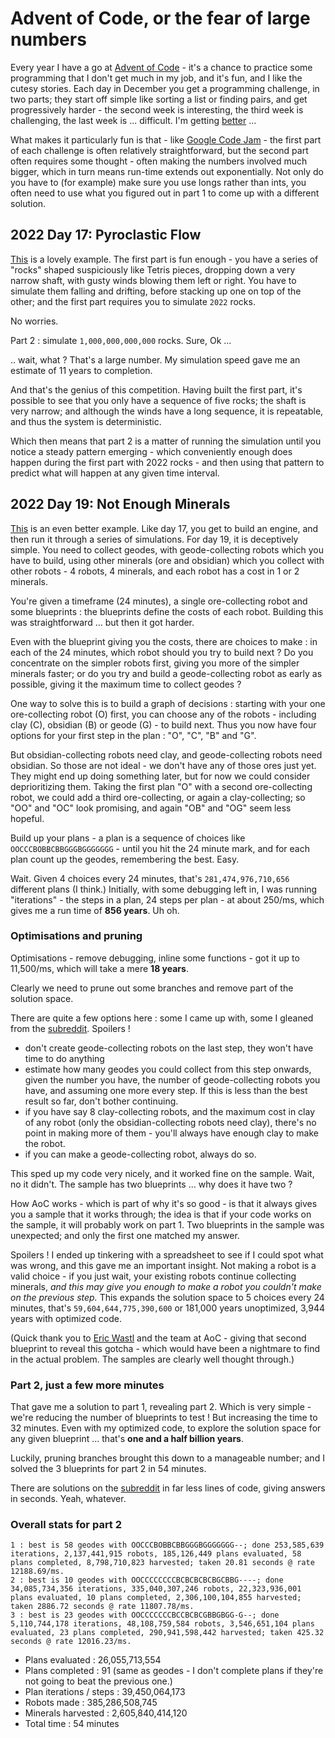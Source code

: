 # Advent of Code, or the fear of large numbers

Every year I have a go at [Advent of Code](https://adventofcode.com/) - it's a chance to practice some programming that
I don't get much in my job, and it's fun, and I like the cutesy stories. Each day in December you get a programming
challenge, in two parts; they start off simple like sorting a list or finding pairs, and get progressively harder - the
second week is interesting, the third week is challenging, the last week is ... difficult. I'm getting
[better](https://github.com/simongarton/AdventOfCode) ...

What makes it particularly fun is that - like [Google Code Jam](https://codingcompetitions.withgoogle.com/codejam) - the
first part of each challenge is often relatively straightforward, but the second part often requires some thought -
often making the numbers involved much bigger, which in turn means run-time extends out exponentially. Not only do you
have to (for example) make sure you use longs rather than ints, you often need to use what you figured out in part 1
to come up with a different solution.

## 2022 Day 17: Pyroclastic Flow

[This](https://adventofcode.com/2022/day/17) is a lovely example. The first part is fun enough - you have a series of
"rocks" shaped suspiciously like Tetris pieces, dropping down a very narrow shaft, with gusty winds blowing them left
or right. You have to simulate them falling and drifting, before stacking up one on top of the other; and the first part
requires you to simulate `2022` rocks.

No worries.

Part 2 : simulate `1,000,000,000,000` rocks. Sure, Ok ...

.. wait, what ? That's a large number. My simulation speed gave me an estimate of 11 years to completion.

And that's the genius of this competition. Having built the first part, it's possible to see that you only have a
sequence of five rocks; the shaft is very narrow; and although the winds have a long sequence, it is repeatable, and
thus the system is deterministic.

Which then means that part 2 is a matter of running the simulation until you notice a steady pattern emerging - which
conveniently enough does happen during the first part with 2022 rocks - and then using that pattern to predict what will
happen at any given time interval.

## 2022 Day 19: Not Enough Minerals

[This](https://adventofcode.com/2022/day/17) is an even better example. Like day 17, you get to build an engine, and
then run it through a series of simulations. For day 19, it is deceptively simple. You need to collect geodes, with
geode-collecting robots which you have to build, using other minerals (ore and obsidian) which you collect with other
robots - 4 robots, 4 minerals, and each robot has a cost in 1 or 2 minerals.

You're given a timeframe (24 minutes), a single ore-collecting robot and some blueprints : the blueprints define the
costs of each robot. Building
this was straightforward ... but then it got harder.

Even with the blueprint giving you the costs, there are choices to make : in each of the 24 minutes, which robot should
you try to build next ? Do you concentrate on the simpler robots first, giving you more of the simpler minerals faster;
or do you try and build a geode-collecting robot as early as possible, giving it the maximum time to collect geodes ?

One way to solve this is to build a graph of decisions : starting with your one ore-collecting robot (O) first, you can
choose any of the robots - including clay (C), obsidian (B) or geode (G) - to build next. Thus you now have four options
for your first step in the plan : "O", "C", "B" and "G".

But obsidian-collecting robots need clay, and geode-collecting robots need obsidian. So those are not ideal - we don't
have any of those ores just yet. They might end up doing something later, but for now we could consider deprioritizing
them. Taking the first plan "O" with a second ore-collecting robot, we could add a third ore-collecting, or again a
clay-collecting; so "OO" and "OC" look promising, and again "OB" and "OG" seem less hopeful.

Build up your plans - a plan is a sequence of choices like `OOCCCBOBBCBBGGGBGGGGGGG` - until you hit the 24 minute mark,
and for each plan count up the geodes, remembering the best. Easy.

Wait. Given 4 choices every 24 minutes, that's `281,474,976,710,656` different plans (I think.) Initially, with some
debugging left in, I was running "iterations" - the steps in a plan, 24 steps per plan - at about 250/ms, which gives me
a run time of **856 years**. Uh oh.

### Optimisations and pruning

Optimisations - remove debugging, inline some functions - got it up to 11,500/ms, which will take a mere **18 years**.

Clearly we need to
prune out some branches and remove part of the solution space.

There are quite a few options here : some I came up with, some I gleaned from the
[subreddit](https://www.reddit.com/r/adventofcode/). Spoilers !

- don't create geode-collecting robots on the last step, they won't have time to do anything
- estimate how many geodes you could collect from this step onwards, given the number you have, the number of
  geode-collecting robots you have, and assuming one more every step. If this is less than the best result so far, don't
  bother continuing.
- if you have say 8 clay-collecting robots, and the maximum cost in clay of any robot (only the obsidian-collecting
  robots need clay), there's no point in making more of them - you'll always have enough clay to make the robot.
- if you can make a geode-collecting robot, always do so.

This sped up my code very nicely, and it worked fine on the sample. Wait, no it didn't. The sample has two blueprints
...
why does it have two ?

How AoC works - which is part of why it's so good - is that it always gives you a sample that it works through; the idea
is that if your code works on the sample, it will probably work on part 1. Two blueprints in the sample was unexpected;
and only the first one matched my answer.

Spoilers ! I ended up tinkering with a spreadsheet to see if I could spot what was wrong, and this gave me an important
insight. Not making a robot is a valid choice - if you just wait, your existing robots continue collecting minerals,
*and this may give you enough to make a robot you couldn't make on the previous step.* This expands the solution space
to 5 choices every 24 minutes, that's `59,604,644,775,390,600` or 181,000 years unoptimized, 3,944 years with optimized
code.

(Quick thank you to [Eric Wastl](http://was.tl/) and the team at AoC - giving that second blueprint to reveal this
gotcha - which would have been a nightmare to find in the actual problem. The samples are clearly well thought through.)

### Part 2, just a few more minutes

That gave me a solution to part 1, revealing part 2. Which is very simple - we're reducing the number of blueprints to
test ! But increasing the time to 32 minutes. Even with my optimized code, to explore the solution space for any given
blueprint ... that's **one and a half billion years**.

Luckily, pruning branches brought this down to a manageable number; and I solved the 3 blueprints for part 2 in 54
minutes.

There are solutions on the [subreddit](https://www.reddit.com/r/adventofcode/comments/zpihwi/2022_day_19_solutions/)
in far less lines of code, giving answers in seconds. Yeah, whatever.

### Overall stats for part 2

```
1 : best is 58 geodes with OOCCCBOBBCBBGGGBGGGGGGG--; done 253,585,639 iterations, 2,137,441,915 robots, 185,126,449 plans evaluated, 58 plans completed, 8,798,710,823 harvested; taken 20.81 seconds @ rate 12188.69/ms.
2 : best is 10 geodes with OOCCCCCCCCBCBCBCBCBGCBBG----; done 34,085,734,356 iterations, 335,040,307,246 robots, 22,323,936,001 plans evaluated, 10 plans completed, 2,306,100,104,855 harvested; taken 2886.72 seconds @ rate 11807.78/ms.
3 : best is 23 geodes with OOCCCCCCCBCCBCBCGBBGBGG-G--; done 5,110,744,178 iterations, 48,108,759,584 robots, 3,546,651,104 plans evaluated, 23 plans completed, 290,941,598,442 harvested; taken 425.32 seconds @ rate 12016.23/ms.
```

- Plans evaluated : 26,055,713,554
- Plans completed : 91 (same as geodes - I don't complete plans if they're not going to beat the previous one.)
- Plan iterations / steps : 39,450,064,173
- Robots made : 385,286,508,745
- Minerals harvested : 2,605,840,414,120
- Total time : 54 minutes







